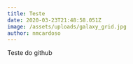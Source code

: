 ```yaml
---
title: Teste
date: 2020-03-23T21:48:58.051Z
image: /assets/uploads/galaxy_grid.jpg
author: nmcardoso
---
```

Teste do github